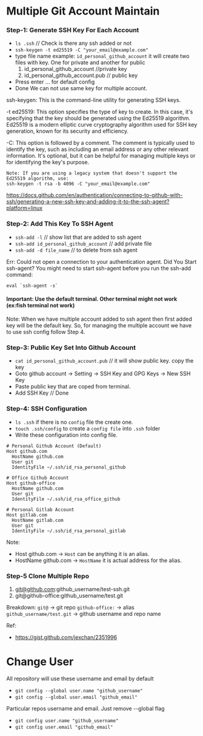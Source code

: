 # Multiple Git Account Maintain

### Step-1: Generate SSH Key For Each Account
- `ls .ssh` // Check is there any ssh added or not
- `ssh-keygen -t ed25519 -C "your_email@example.com"`
- type file name example: `id_personal_github_account` it will create two files with key. One for private and another for public
  1. id_personal_github_account //private key
  2. id_personal_github_account.pub // public key
- Press enter ... for default config
- Done
We can not use same key for multiple account. 

ssh-keygen: This is the command-line utility for generating SSH keys.

-t ed25519: This option specifies the type of key to create. In this case, it's specifying that the key should be generated using the Ed25519 algorithm. Ed25519 is a modern elliptic curve cryptography algorithm used for SSH key generation, known for its security and efficiency.

-C: This option is followed by a comment. The comment is typically used to identify the key, such as including an email address or any other relevant information. It's optional, but it can be helpful for managing multiple keys or for identifying the key's purpose.

```
Note: If you are using a legacy system that doesn't support the Ed25519 algorithm, use:
ssh-keygen -t rsa -b 4096 -C "your_email@example.com"
```

https://docs.github.com/en/authentication/connecting-to-github-with-ssh/generating-a-new-ssh-key-and-adding-it-to-the-ssh-agent?platform=linux



### Step-2: Add This Key To SSH Agent
- `ssh-add -l` // show list that are added to ssh agent
- `ssh-add id_personal_github_account` // add private file
- `ssh-add -d file_name` // to delete from ssh agent

Err: Could not open a connection to your authentication agent.
Did You Start ssh-agent?
You might need to start ssh-agent before you run the ssh-add command:
```
eval `ssh-agent -s`
```
#### Important: Use the default terminal. Other terminal might not work (ex:fish terminal not work)

Note: When we have multiple account added to ssh agent then first added key will be the default key. So, for managing the multiple account we have to use ssh config
follow Step 4.


### Step-3: Public Key Set Into Github Account
- `cat id_personal_github_account.pub` // it will show public key. copy the key
- Goto github account -> Setting -> SSH Key and GPG Keys -> New SSH Key
- Paste public key that are coped from terminal.
- Add SSH Key // Done


### Step-4: SSH Configuration
- `ls .ssh` if there is no `config` file the create one.
- `touch .ssh/config` to create a `config file` into `.ssh` folder
- Write these configuration into config file.
```
# Personal Github Account (Default)
Host github.com
  HostName github.com
  User git
  IdentityFile ~/.ssh/id_rsa_personal_github

# Office Github Account
Host github-office
  HostName github.com
  User git
  IdentityFile ~/.ssh/id_rsa_office_github

# Personal Gitlab Account
Host gitlab.com
  HostName gitlab.com
  User git
  IdentityFile ~/.ssh/id_rsa_personal_gitlab

```

Note:
- Host github.com -> `Host` can be anything it is an alias.
- HostName github.com -> `HostName` it is actual address for the alias.


### Step-5  Clone Multiple Repo
1. git@github.com:github_username/test-ssh.git
2. git@github-office:github_username/test.git

Breakdown:
`git@` -> git repo
`github-office:` -> alias
`github_username/test.git` -> github username and repo name


Ref:
- https://gist.github.com/jexchan/2351996


# Change User
All repository will use these username and email by default
- `git config --global user.name "github_username"`
- `git config --global user.email "github_email"`

Particular repos username and email. Just remove --global flag
- `git config user.name "github_username"`
- `git config user.email "github_email"`



